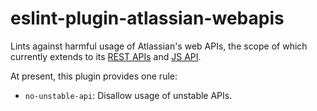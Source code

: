 # eslint-plugin-atlassian-webapis

Lints against harmful usage of Atlassian's web APIs, the scope of which currently extends to its [REST APIs](https://developer.atlassian.com/cloud/jira/platform/rest/v3/) and [JS API](https://developer.atlassian.com/cloud/jira/platform/about-the-javascript-api/).

At present, this plugin provides one rule:

- `no-unstable-api`: Disallow usage of unstable APIs.

